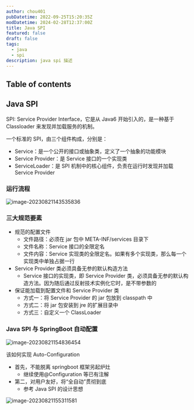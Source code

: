 ```yaml
---
author: chou401
pubDatetime: 2022-09-25T15:20:35Z
modDatetime: 2024-02-28T12:37:00Z
title: Java SPI
featured: false
draft: false
tags:
  - java
  - spi
description: java spi 描述
---
```


## Table of contents

## Java SPI

SPI: Service Provider Interface，它是从 Java6 开始引入的，是一种基于 Classloader 来发现并加载服务的机制。

一个标准的 SPI，由三个组件构成，分别是：

- Service：是一个公开的接口或抽象类，定义了一个抽象的功能模块
- Service Provider：是 Service 接口的一个实现类
- ServiceLoader：是 SPI 机制中的核心组件，负责在运行时发现并加载 Service Provider

### 运行流程

![image-20230821143535836](https://cdn.jsdelivr.net/gh/chou401/pic-md@master/img/image-20230821143535836.png)

### 三大规范要素

- 规范的配置文件
  - 文件路径：必须在 jar 包中 META-INF/services 目录下
  - 文件名称：Service 接口的全限定名
  - 文件内容：Service 实现类的全限定名。如果有多个实现类，那么每一个实现类中单独占据一行
- Service Provider 类必须具备无参的默认构造方法
  - Service 接口的实现类，即 Service Provider 类，必须具备无参的默认构造方法。因为随后通过反射技术实例化它时，是不带参数的
- 保证能加载到配置文件和 Service Provider 类
  - 方式一：将 Service Provider 的 jar 包放到 classpath 中
  - 方式二：将 jar 包安装到 jre 的扩展目录中
  - 方式三：自定义一个 ClassLoader

### Java SPI 与 SpringBoot 自动配置

![image-20230821154836454](https://cdn.jsdelivr.net/gh/chou401/pic-md@master/img/image-20230821154836454.png)

该如何实现 Auto-Configuration

- 首先，不能脱离 springboot 框架另起炉灶
  - 继续使用@Configuration 等已有注解
- 第二，对用户友好，将“全自动”贯彻到底
  - 参考 Java SPI 的设计思想

![image-20230821155311581](https://cdn.jsdelivr.net/gh/chou401/pic-md@master/img/image-20230821155311581.png)

